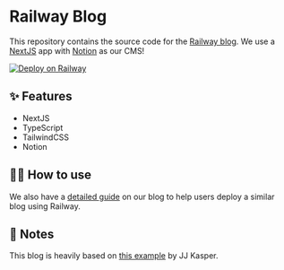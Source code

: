 # Railway Blog

This repository contains the source code for the [Railway blog](https://blog.railway.app/). We use a [NextJS](https://nextjs.org/) app with [Notion](https://www.notion.so/) as our CMS!

[![Deploy on Railway](https://railway.app/button.svg)](https://railway.app/new/template?template=https%3A%2F%2Fgithub.com%2Frailwayapp%2Fblog&envs=NOTION_API_TOKEN%2CPOSTS_TABLE_ID&NOTION_API_TOKENDesc=The+token+for+your+Notion+integration&POSTS_TABLE_IDDesc=The+database+ID+for+the+table+containing+your+posts)

## ✨ Features

- NextJS
- TypeScript
- TailwindCSS
- Notion

## 💁‍♀️ How to use

We also have a [detailed guide](https://blog.railway.app/p/notion-public-api) on our blog to help users deploy a similar blog using Railway.

## 📝 Notes

This blog is heavily based on [this example](https://github.com/ijjk/notion-blog) by JJ Kasper.
